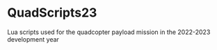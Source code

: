 # QuadScripts23
Lua scripts used for the quadcopter payload mission in the 2022-2023 development year
